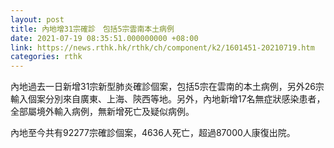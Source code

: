 ```yaml
---
layout: post
title: 內地增31宗確診　包括5宗雲南本土病例
date: 2021-07-19 08:35:51.000000000 +08:00
link: https://news.rthk.hk/rthk/ch/component/k2/1601451-20210719.htm
categories: rthk
---
```


內地過去一日新增31宗新型肺炎確診個案，包括5宗在雲南的本土病例，另外26宗輸入個案分別來自廣東、上海、陝西等地。另外，內地新增17名無症狀感染患者，全部屬境外輸入病例，無新增死亡及疑似病例。

內地至今共有92277宗確診個案，4636人死亡，超過87000人康復出院。
